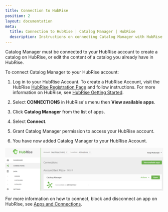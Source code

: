 ```yaml
---
title: Connection to HubRise
position: 2
layout: documentation
meta:
  title: Connection to HubRise | Catalog Manager | HubRise
  description: Instructions on connecting Catalog Manager with HubRise to synchronise catalogs from your ePOS and other systems.
---
```


Catalog Manager must be connected to your HubRise account to create a catalog on HubRise, or edit the content of a catalog you already have in HubRise. 

To connect Catalog Manager to your HubRise account:

1. Log in to your HubRise Account. To create a HubRise Account, visit the HubRise [HubRise Registration Page](https://manager.hubrise.com/signup?locale=en-GB) and follow instructions. For more information on HubRise, see [HubRise Getting Started](https://www.hubrise.com/docs/get-started).

1. Select **CONNECTIONS** in HubRise's menu then **View available apps**.

1. Click **Catalog Manager** from the list of apps.

1. Select **Connect**.

1. Grant Catalog Manager permission to access your HubRise account.

1. You have now added Catalog Manager to your HubRise Account.

![Catalog Manager Block](../images/014-en-catalog-manager-block.png)

For more information on how to connect, block and disconnect an app on HubRise, see [Apps and Connections](https://www.hubrise.com/docs/connections).

